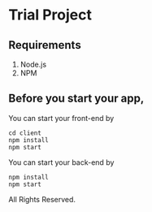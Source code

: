 # Trial Project

## Requirements
1. Node.js
2. NPM

## Before you start your app,


You can start your front-end by
```
cd client
npm install
npm start
```

You can start your back-end by
```
npm install
npm start
```

All Rights Reserved.
